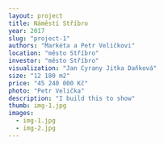 ```yaml
---
layout: project
title: Náměstí Stříbro
year: 2017
slug: "project-1"
authors: "Markéta a Petr Veličkovi"
location: "město Stříbro"
investor: "město Stříbro"
visualization: "Jan Cyrany Jitka Daňková"
size: "12 180 m2"
price: "45 240 000 Kč"
photo: "Petr Velička"
description: "I build this to show"
thumb: img-1.jpg
images:
  - img-1.jpg
  - img-2.jpg
---
```

